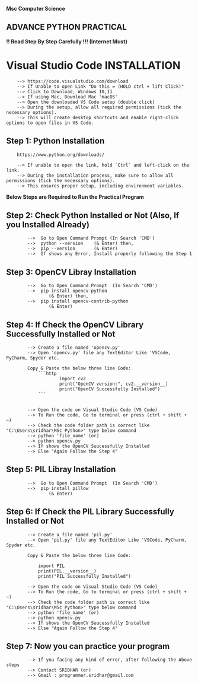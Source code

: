 
**Msc Computer Science**
## ADVANCE PYTHON PRACTICAL

**!! Read Step By Step Carefully !!!     (Internet Must)**

# Visual Studio Code INSTALLATION
        --> https://code.visualstudio.com/download
        --> If Unable to open Link "Do this = (HOLD ctrl + lift Click)"
        --> Click to Download, Windows 10,11
        --> If using Mac, Download Mac 'macOS'
        --> Open the downloaded VS Code setup (double click)
        --> During the setup, allow all required permissions (tick the necessary options).
        --> This will create desktop shortcuts and enable right-click options to open files in VS Code.

## Step 1: Python Installation
        https://www.python.org/downloads/    

        --> If unable to open the link, hold `Ctrl` and left-click on the link.
        --> During the installation process, make sure to allow all permissions (tick the necessary options).
        --> This ensures proper setup, including environment variables.

**Below Steps are Required to Run the Practical Program**

## Step 2: Check Python Installed or Not (Also, If you Installed Already)
            -->  Go to Open Command Prompt (In Search 'CMD')
            -->  python --version    (& Enter) then,
            -->  pip --version       (& Enter)
            -->  If shows any Error, Install properly following the Step 1

## Step 3: OpenCV Libray Installation
            -->  Go to Open Command Prompt  (In Search 'CMD')
            -->  pip install opencv-python  
                    (& Enter) then,
            -->  pip install opencv-contrib-python 
                    (& Enter)

## Step 4: If Check the OpenCV Library Successfully Installed or Not
            --> Create a file named 'opencv.py'
            --> Open 'opencv.py' file any TextEditor Like 'VSCode, PyCharm, Spyder etc.
            
            Copy & Paste the below three line Code:
                ```http
                        import cv2
                        print("OpenCV version:", cv2.__version__)
                        print("OpenCV Successfully Installed")
                ```
                

            --> Open the code on Visual Studio Code (VS Code)
            --> To Run the code, Go to terminal or press (ctrl + shift + ~)
            --> Check the code folder path is correct like "C:\Users\sridhar\MSc Python>" type below command
            --> python 'file_name' (or) 
            --> python opencv.py
            --> If shows the OpenCV Suucessfully Installed
            --> Else "Again Follow the Step 4"

## Step 5: PIL Libray Installation
            -->  Go to Open Command Prompt  (In Search 'CMD')
            -->  pip install pillow 
                    (& Enter)

## Step 6: If Check the PIL Library Successfully Installed or Not
            --> Create a file named 'pil.py'
            --> Open 'pil.py' file any TextEditor Like 'VSCode, PyCharm, Spyder etc.
            
            Copy & Paste the below three line Code:

                import PIL
                print(PIL.__version__)
                print("PIL Successfully Installed")

            --> Open the code on Visual Studio Code (VS Code)
            --> To Run the code, Go to terminal or press (ctrl + shift + ~)
            --> Check the code folder path is correct like "C:\Users\sridhar\MSc Python>" type below command
            --> python 'file_name' (or) 
            --> python opencv.py
            --> If shows the OpenCV Suucessfully Installed
            --> Else "Again Follow the Step 4"

## Step 7: Now you can practice your program
            --> If you facing any kind of error, after following the Above steps
            --> Contact SRIDHAR (or)
            --> Gmail : programmer.sridhar@gmail.com


